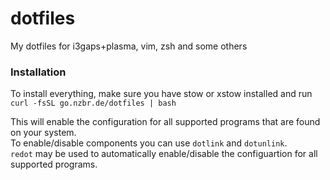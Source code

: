 # dotfiles
My dotfiles for i3gaps+plasma, vim, zsh and some others


### Installation  
To install everything, make sure you have stow or xstow installed and run  
`curl -fsSL go.nzbr.de/dotfiles | bash`

This will enable the configuration for all supported programs that are found on your system.  
To enable/disable components you can use `dotlink` and `dotunlink`.  
`redot` may be used to automatically enable/disable the configuartion for all supported programs.
